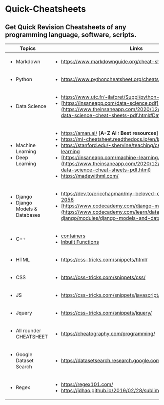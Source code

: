 # Quick-Cheatsheets
## Get Quick Revision Cheatsheets of any programming language, software, scripts.

| Topics | Links |
| ------------ | ----- |
|<ul> <li>Markdown</li> </ul>|<ul> <li>https://www.markdownguide.org/cheat-sheet/</li> </ul>|
|<ul> <li>Python</li> </ul>|<ul> <li>https://www.pythoncheatsheet.org/cheatsheet/comprehensions</li> </ul>|
|<ul> <li>Data Science</li> </ul> | <ul> <li>https://www.utc.fr/~jlaforet/Suppl/python-cheatsheets.pdf</li> <li>[https://insaneapp.com/data-science.pdf](https://www.theinsaneapp.com/2020/12/machine-learning-and-data-science-cheat-sheets-pdf.html#Data-Science-Cheat-Sheet)</li> </ul>|
|<ul> <li>Machine Learning</li> <li>Deep Learning</li> </ul>| <ul> <li>https://aman.ai/          [**A-Z AI : Best resources**]</li> <li>https://ml-cheatsheet.readthedocs.io/en/latest/</li> <li>https://stanford.edu/~shervine/teaching/cs-229/cheatsheet-deep-learning</li> <li>[https://insaneapp.com/machine-learning.pdf](https://www.theinsaneapp.com/2020/12/machine-learning-and-data-science-cheat-sheets-pdf.html)</li> <li>https://madewithml.com/</li> </ul>|
|<ul> <li>Django</li> <li>Django Models & Databases</li> </ul> | <ul> <li>https://dev.to/ericchapman/my-beloved-django-cheat-sheet-2056</li> <li>[https://www.codecademy.com/django-models-and-databases](https://www.codecademy.com/learn/data-in-django/modules/django-models-and-databases/cheatsheet)</li> </ul>|
|<ul> <li>C++</li> </ul> | <ul><li> [containers](https://github.com/gibsjose/cpp-cheat-sheet/blob/master/Data%20Structures%20and%20Algorithms.md)</li> <li>[Inbuilt Functions](https://medium.com/logicalbee/c-stl-algorithms-cheat-sheet-d92f986abe14)</li></ul> |
|<ul><li> HTML</li></ul>|<ul><li> https://css-tricks.com/snippets/html/</li></ul>|
|<ul><li> CSS</li></ul>|<ul><li> https://css-tricks.com/snippets/css/</li></ul>|
|<ul><li> JS</li></ul>|<ul><li> https://css-tricks.com/snippets/javascript/</li></ul>|
|<ul><li> Jquery</li></ul>|<ul><li> https://css-tricks.com/snippets/jquery/</li></ul>|
| <ul> <li>All rounder CHEATSHEET</li> </ul> | <ul> <li>https://cheatography.com/programming/</li> </ul>|
|<ul> <li>Google Dataset Search</li> </ul>|<ul> <li>https://datasetsearch.research.google.com/</li> </ul>|
|<ul><li>Regex</li></ul>|<ul><li>https://regex101.com/</li> <li>https://jdhao.github.io/2019/02/28/sublime_text_regex_cheat_sheet/</li></ul>|
